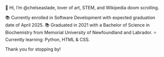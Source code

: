 👋 Hi, I’m @chelseaslade, lover of art, STEM, and Wikipedia doom scrolling. 

📚 Currently enrolled in Software Development with expected graduation date of April 2025.
📚 Graduated in 2021 with a Bachelor of Science in Biochemistry from Memorial University of Newfoundland and Labrador.
⭐️ Currently learning: Python, HTML & CSS.

Thank you for stopping by! 
